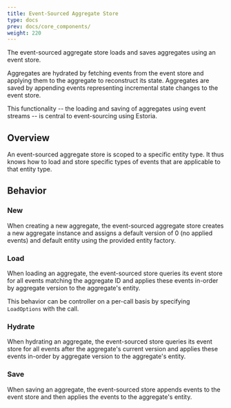 ```yaml
---
title: Event-Sourced Aggregate Store
type: docs
prev: docs/core_components/
weight: 220
---
```


The event-sourced aggregate store loads and saves aggregates using an event store.

Aggregates are hydrated by fetching events from the event store and applying them to the aggregate to reconstruct its state. Aggregates are saved by appending events representing incremental state changes to the event store.

This functionality -- the loading and saving of aggregates using event streams -- is central to event-sourcing using Estoria.

## Overview

An event-sourced aggregate store is scoped to a specific entity type. It thus knows how to load and store specific types of events that are applicable to that entity type.

## Behavior

### New

When creating a new aggregate, the event-sourced aggregate store creates a new aggregate instance and assigns a default version of 0 (no applied events) and default entity using the provided entity factory.

### Load

When loading an aggregate, the event-sourced store queries its event store for all events matching the aggregate ID and applies these events in-order by aggregate version to the aggregate's entity.

This behavior can be controller on a per-call basis by specifying `LoadOptions` with the call.

### Hydrate

When hydrating an aggregate, the event-sourced store queries its event store for all events after the aggregate's current version and applies these events in-order by aggregate version to the aggregate's entity.

### Save

When saving an aggregate, the event-sourced store appends events to the event store and then applies the events to the aggregate's entity.
